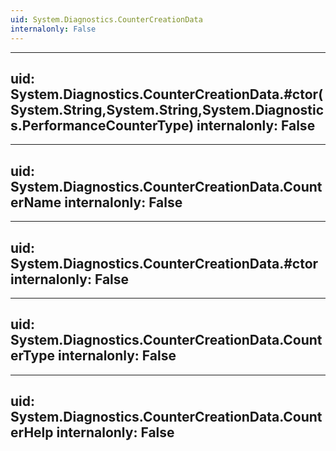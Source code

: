 ```yaml
---
uid: System.Diagnostics.CounterCreationData
internalonly: False
---
```


---
uid: System.Diagnostics.CounterCreationData.#ctor(System.String,System.String,System.Diagnostics.PerformanceCounterType)
internalonly: False
---

---
uid: System.Diagnostics.CounterCreationData.CounterName
internalonly: False
---

---
uid: System.Diagnostics.CounterCreationData.#ctor
internalonly: False
---

---
uid: System.Diagnostics.CounterCreationData.CounterType
internalonly: False
---

---
uid: System.Diagnostics.CounterCreationData.CounterHelp
internalonly: False
---
